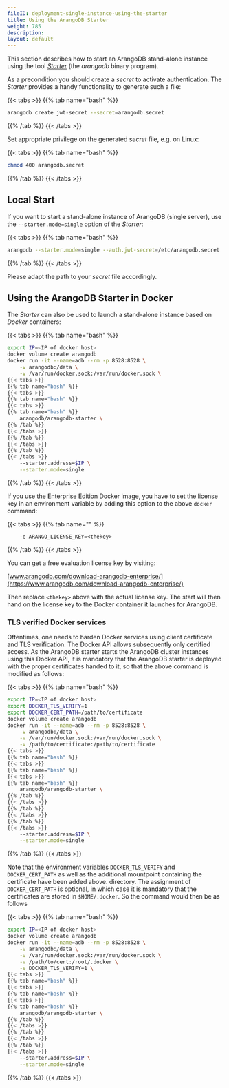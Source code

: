 ```yaml
---
fileID: deployment-single-instance-using-the-starter
title: Using the ArangoDB Starter
weight: 785
description: 
layout: default
---
```

This section describes how to start an ArangoDB stand-alone instance using the tool
[_Starter_](../../programs-tools/arangodb-starter/) (the _arangodb_ binary program).

As a precondition you should create a _secret_ to activate authentication. The _Starter_ provides a handy
functionality to generate such a file:

{{< tabs >}}
{{% tab name="bash" %}}
```bash
arangodb create jwt-secret --secret=arangodb.secret
```
{{% /tab %}}
{{< /tabs >}}

Set appropriate privilege on the generated _secret_ file, e.g. on Linux:

{{< tabs >}}
{{% tab name="bash" %}}
```bash
chmod 400 arangodb.secret
```
{{% /tab %}}
{{< /tabs >}}

## Local Start

If you want to start a stand-alone instance of ArangoDB (single server), use the
`--starter.mode=single` option of the _Starter_: 

{{< tabs >}}
{{% tab name="bash" %}}
```bash
arangodb --starter.mode=single --auth.jwt-secret=/etc/arangodb.secret
```
{{% /tab %}}
{{< /tabs >}}

Please adapt the path to your _secret_ file accordingly.

## Using the ArangoDB Starter in Docker

The _Starter_ can also be used to launch a stand-alone instance based on _Docker_
containers:

{{< tabs >}}
{{% tab name="bash" %}}
```bash
export IP=<IP of docker host>
docker volume create arangodb
docker run -it --name=adb --rm -p 8528:8528 \
    -v arangodb:/data \
    -v /var/run/docker.sock:/var/run/docker.sock \
{{< tabs >}}
{{% tab name="bash" %}}
{{< tabs >}}
{{% tab name="bash" %}}
{{< tabs >}}
{{% tab name="bash" %}}
    arangodb/arangodb-starter \
{{% /tab %}}
{{< /tabs >}}
{{% /tab %}}
{{< /tabs >}}
{{% /tab %}}
{{< /tabs >}}
    --starter.address=$IP \
    --starter.mode=single 
```
{{% /tab %}}
{{< /tabs >}}

If you use the Enterprise Edition Docker image, you have to set the license key
in an environment variable by adding this option to the above `docker` command:

{{< tabs >}}
{{% tab name="" %}}
```
    -e ARANGO_LICENSE_KEY=<thekey>
```
{{% /tab %}}
{{< /tabs >}}

You can get a free evaluation license key by visiting:

[www.arangodb.com/download-arangodb-enterprise/](https://www.arangodb.com/download-arangodb-enterprise/)

Then replace `<thekey>` above with the actual license key. The start
will then hand on the license key to the Docker container it launches
for ArangoDB.

### TLS verified Docker services

Oftentimes, one needs to harden Docker services using client certificate 
and TLS verification. The Docker API allows subsequently only certified access.
As the ArangoDB starter starts the ArangoDB cluster instances using this Docker API, 
it is mandatory that the ArangoDB starter is deployed with the proper certificates
handed to it, so that the above command is modified as follows:

{{< tabs >}}
{{% tab name="bash" %}}
```bash
export IP=<IP of docker host>
export DOCKER_TLS_VERIFY=1
export DOCKER_CERT_PATH=/path/to/certificate
docker volume create arangodb
docker run -it --name=adb --rm -p 8528:8528 \
    -v arangodb:/data \
    -v /var/run/docker.sock:/var/run/docker.sock \
    -v /path/to/certificate:/path/to/certificate
{{< tabs >}}
{{% tab name="bash" %}}
{{< tabs >}}
{{% tab name="bash" %}}
{{< tabs >}}
{{% tab name="bash" %}}
    arangodb/arangodb-starter \
{{% /tab %}}
{{< /tabs >}}
{{% /tab %}}
{{< /tabs >}}
{{% /tab %}}
{{< /tabs >}}
    --starter.address=$IP \
    --starter.mode=single
```
{{% /tab %}}
{{< /tabs >}}

Note that the environment variables `DOCKER_TLS_VERIFY` and `DOCKER_CERT_PATH` 
as well as the additional mountpoint containing the certificate have been added above. 
directory. The assignment of `DOCKER_CERT_PATH` is optional, in which case it 
is mandatory that the certificates are stored in `$HOME/.docker`. So
the command would then be as follows

{{< tabs >}}
{{% tab name="bash" %}}
```bash
export IP=<IP of docker host>
docker volume create arangodb
docker run -it --name=adb --rm -p 8528:8528 \
    -v arangodb:/data \
    -v /var/run/docker.sock:/var/run/docker.sock \
    -v /path/to/cert:/root/.docker \
    -e DOCKER_TLS_VERIFY=1 \
{{< tabs >}}
{{% tab name="bash" %}}
{{< tabs >}}
{{% tab name="bash" %}}
{{< tabs >}}
{{% tab name="bash" %}}
    arangodb/arangodb-starter \
{{% /tab %}}
{{< /tabs >}}
{{% /tab %}}
{{< /tabs >}}
{{% /tab %}}
{{< /tabs >}}
    --starter.address=$IP \
    --starter.mode=single
```
{{% /tab %}}
{{< /tabs >}}

